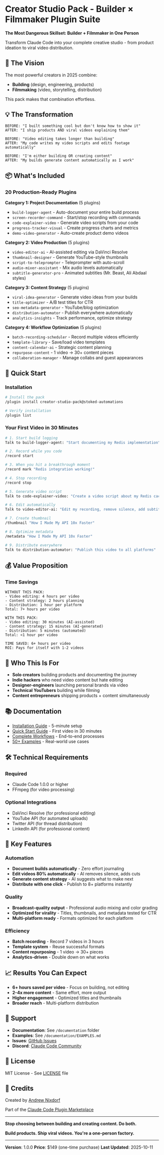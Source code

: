 # Creator Studio Pack - Builder × Filmmaker Plugin Suite

**The Most Dangerous Skillset: Builder + Filmmaker in One Person**

Transform Claude Code into your complete creative studio - from product ideation to viral video distribution.

## 🎯 The Vision

The most powerful creators in 2025 combine:
- **Building** (design, engineering, products)
- **Filmmaking** (video, storytelling, distribution)

This pack makes that combination effortless.

## 💡 The Transformation

```
BEFORE: "I built something cool but don't know how to show it"
AFTER: "I ship products AND viral videos explaining them"

BEFORE: "Video editing takes longer than building"
AFTER: "My code writes my video scripts and edits footage automatically"

BEFORE: "I'm either building OR creating content"
AFTER: "My builds generate content automatically as I work"
```

## 📦 What's Included

### 20 Production-Ready Plugins

**Category 1: Project Documentation** (5 plugins)
- `build-logger-agent` - Auto-document your entire build process
- `screen-recorder-command` - Start/stop recording with commands
- `code-explainer-video` - Generate video scripts from your code
- `progress-tracker-visual` - Create progress charts and metrics
- `demo-video-generator` - Auto-create product demo videos

**Category 2: Video Production** (5 plugins)
- `video-editor-ai` - AI-assisted editing via DaVinci Resolve
- `thumbnail-designer` - Generate YouTube-style thumbnails
- `script-to-teleprompter` - Teleprompter with auto-scroll
- `audio-mixer-assistant` - Mix audio levels automatically
- `subtitle-generator-pro` - Animated subtitles (Mr. Beast, Ali Abdaal styles)

**Category 3: Content Strategy** (5 plugins)
- `viral-idea-generator` - Generate video ideas from your builds
- `title-optimizer` - A/B test titles for CTR
- `seo-metadata-generator` - YouTube/blog optimization
- `distribution-automator` - Publish everywhere automatically
- `analytics-insights` - Track performance, optimize strategy

**Category 4: Workflow Optimization** (5 plugins)
- `batch-recording-scheduler` - Record multiple videos efficiently
- `template-library` - Save/load video templates
- `content-calendar-ai` - Strategic content planning
- `repurpose-content` - 1 video → 30+ content pieces
- `collaboration-manager` - Manage collabs and guest appearances

## 🚀 Quick Start

### Installation

```bash
# Install the pack
/plugin install creator-studio-pack@stoked-automations

# Verify installation
/plugin list
```

### Your First Video in 30 Minutes

```bash
# 1. Start build logging
Talk to build-logger-agent: "Start documenting my Redis implementation"

# 2. Record while you code
/record start

# 3. When you hit a breakthrough moment
/record mark "Redis integration working!"

# 4. Stop recording
/record stop

# 5. Generate video script
Talk to code-explainer-video: "Create a video script about my Redis caching implementation"

# 6. Edit automatically
Talk to video-editor-ai: "Edit my recording, remove silence, add subtitles"

# 7. Create thumbnail
/thumbnail "How I Made My API 10x Faster"

# 8. Optimize metadata
/metadata "How I Made My API 10x Faster"

# 9. Distribute everywhere
Talk to distribution-automator: "Publish this video to all platforms"
```

## 💰 Value Proposition

### Time Savings

```
WITHOUT THIS PACK:
- Video editing: 4 hours per video
- Content strategy: 2 hours planning
- Distribution: 1 hour per platform
Total: 7+ hours per video

WITH THIS PACK:
- Video editing: 30 minutes (AI-assisted)
- Content strategy: 15 minutes (AI-generated)
- Distribution: 5 minutes (automated)
Total: <1 hour per video

TIME SAVED: 6+ hours per video
ROI: Pays for itself with 1-2 videos
```

## 🎯 Who This Is For

- **Solo creators** building products and documenting the journey
- **Indie hackers** who need video content but hate editing
- **Designer-engineers** launching personal brands via video
- **Technical YouTubers** building while filming
- **Content entrepreneurs** shipping products + content simultaneously

## 📚 Documentation

- [Installation Guide](documentation/INSTALLATION.md) - 5-minute setup
- [Quick Start Guide](documentation/QUICK_START.md) - First video in 30 minutes
- [Complete Workflows](documentation/WORKFLOWS.md) - End-to-end processes
- [50+ Examples](documentation/EXAMPLES.md) - Real-world use cases

## 🛠 Technical Requirements

### Required
- Claude Code 1.0.0 or higher
- FFmpeg (for video processing)

### Optional Integrations
- DaVinci Resolve (for professional editing)
- YouTube API (for automated uploads)
- Twitter API (for thread distribution)
- LinkedIn API (for professional content)

## 🌟 Key Features

### Automation
- **Document builds automatically** - Zero effort journaling
- **Edit videos 80% automatically** - AI removes silence, adds cuts
- **Generate content strategy** - AI suggests what to make next
- **Distribute with one click** - Publish to 8+ platforms instantly

### Quality
- **Broadcast-quality output** - Professional audio mixing and color grading
- **Optimized for virality** - Titles, thumbnails, and metadata tested for CTR
- **Multi-platform ready** - Formats optimized for each platform

### Efficiency
- **Batch recording** - Record 7 videos in 3 hours
- **Template system** - Reuse successful formats
- **Content repurposing** - 1 video → 30+ pieces
- **Analytics-driven** - Double down on what works

## 📈 Results You Can Expect

- **6+ hours saved per video** - Focus on building, not editing
- **2-4x more content** - Same effort, more output
- **Higher engagement** - Optimized titles and thumbnails
- **Broader reach** - Multi-platform distribution

## 🤝 Support

- **Documentation**: See `/documentation` folder
- **Examples**: See `/documentation/EXAMPLES.md`
- **Issues**: [GitHub Issues](https://github.com/AndroidNextdoor/stoked-automations/issues)
- **Discord**: [Claude Code Community](https://discord.com/invite/6PPFFzqPDZ)

## 📄 License

MIT License - See [LICENSE](LICENSE) file

## 🙏 Credits

Created by [Andrew Nixdorf](https://github.com/jeremylongshore)

Part of the [Claude Code Plugin Marketplace](https://github.com/AndroidNextdoor/stoked-automations)

---

**Stop choosing between building and creating content. Do both.**

**Build products. Ship viral videos. You're a one-person factory.**

---

**Version**: 1.0.0
**Price**: $149 (one-time purchase)
**Last Updated**: 2025-10-11
